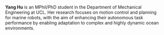 <p style="text-align: justify;">    

<strong>Yang Hu</strong> is an MPhil/PhD student in the Department of Mechanical Engineering at UCL. Her research focuses on motion control and planning for marine robots, with the aim of enhancing their autonomous task performance by enabling adaptation to complex and highly dynamic ocean environments.

</p>